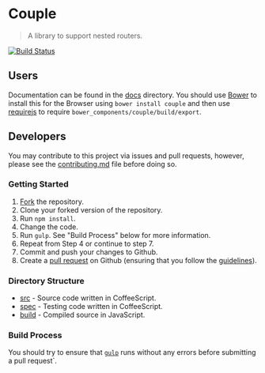 # Couple
> A library to support nested routers.

[![Build Status](https://travis-ci.org/ryansmith94/couple.svg)](https://travis-ci.org/ryansmith94/couple)

## Users
Documentation can be found in the [docs](/docs) directory. You should use [Bower](http://bower.io/) to install this for the Browser using `bower install couple` and then use [requirejs](http://requirejs.org/) to require `bower_components/couple/build/export`.

## Developers
You may contribute to this project via issues and pull requests, however, please see the [contributing.md](/contributing.md) file before doing so.

### Getting Started
1. [Fork](/fork) the repository.
2. Clone your forked version of the repository.
3. Run `npm install`.
4. Change the code.
5. Run `gulp`. See "Build Process" below for more information.
6. Repeat from Step 4 or continue to step 7.
7. Commit and push your changes to Github.
8. Create a [pull request](/compare) on Github (ensuring that you follow the [guidelines](/contributing.md)).

### Directory Structure
- [src](/src) - Source code written in CoffeeScript.
- [spec](/spec) - Testing code written in CoffeeScript.
- [build](/build) - Compiled source in JavaScript.

### Build Process
You should try to ensure that [`gulp`](http://gulpjs.com/) runs without any errors before submitting a pull request`.
